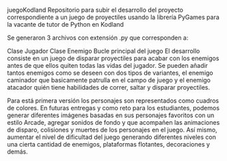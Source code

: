 juegoKodland
Repositorio para subir el desarrollo del proyecto correspondiente a un juego de proyectiles usando la librería PyGames para la vacante de tutor de Python en Kodland

Se generaron 3 archivos con extensión .py que corresponden a:

Clase Jugador
Clase Enemigo
Bucle principal del juego
El desarrollo consiste en un juego de disparar proyectiles para acabar con los enemigos antes de que ellos quiten todas las vidas del jugador. Se pueden añadir tantos enemigos como se deseen con dos tipos de variantes, el enemigo caminador que basicamente patrulla en el campo de juego y el enemigo atacador quién tiene habilidades de correr, saltar y disparar proyectiles.

Para está primera versión los personajes son representados como cuadros de colores. En futuras entregas y como reto para los estudiantes, podemos generar diferentes imágenes basadas en sus personajes favoritos con un estilo Arcade, agregar sonidos de fondo y que acompañen las animaciones de disparo, colisiones y muertes de los personajes en el juego. Así mismo, aumentar el nivel de dificultad del juego generando diferentes niveles con una cierta cantidad de enemigos, plataformas flotantes, decoraciones y demás.
